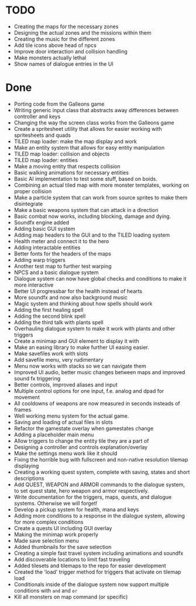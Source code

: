 # TODO
- Creating the maps for the necessary zones
- Designing the actual zones and the missions within them
- Creating the music for the different zones
- Add tile icons above head of npcs
- Improve door interaction and collision handling
- Make monsters actually lethal
- Show names of dialogue entries in the UI

# Done
- Porting code from the Galleons game
- Writing generic input class that abstracts away differences between controller and keys
- Changing the way the screen class works from the Galleons game
- Create a spritesheet utility that allows for easier working with spritesheets and quads
- TILED map loader: make the map display and work
- Make an entity system that allows for easy entity manipulation
- TILED map loader: collision and objects
- TILED map loader: entities
- Make a moving entity that respects collision
- Basic walking animations for necessary entities
- Basic AI implementation to test some stuff, based on boids.
- Combining an actual tiled map with more monster templates, working on proper collision
- Make a particle system that can work from source sprites to make them disintegrate
- Make a basic weapons system that can attack in a direction
- Basic combat now works, including blocking, damage and dying.
- Soundfx engine added
- Adding basic GUI system
- Adding map headers to the GUI and to the TILED loading system
- Health meter and connect it to the hero
- Adding interactable entities
- Better fonts for the headers of the maps
- Adding warp triggers
- Another test map to further test warping
- NPCS and a basic dialogue system
- Dialogue system can now have global checks and conditions to make it more interactive
- Better UI progressbar for the health instead of hearts
- More soundfx and now also background music
- Magic system and thinking about how spells should work
- Adding the first healing spell
- Adding the second blink spell
- Adding the third talk with plants spell
- Overhauling dialogue system to make it work with plants and other triggers
- Create a minimap and GUI element to display it with
- Make an easing library to make further UI easing easier.
- Make savefiles work with slots
- Add savefile menu, very rudimentary
- Menu now works with stacks so we can navigate them
- Improved UI audio, better music changes between maps and improved sound fx triggering
- Better controls, improved aliases and input
- Multiple control options for one input, f.e. analog and dpad for movement
- All cooldowns of weapons are now measured in seconds insteads of frames
- Well working menu system for the actual game.
- Saving and loading of actual files in slots
- Refactor the gamestate overlay when gamestates change
- Adding a placeholder main menu
- Allow triggers to change the entity tile they are a part of
- Designing a controller and controls explanation/overlay
- Make the settings menu work like it should
- Fixing the horrible bug with fullscreen and non-native resolution tilemap displaying
- Creating a working quest system, complete with saving, states and short descriptions
- Add QUEST, WEAPON and ARMOR commands to the dialogue system, to set quest state, hero weapon and armor respectively. 
- Write documentation for the triggers, maps, quests, and dialogue systems. Otherwise we will forget!
- Develop a pickup system for health, mana and keys
- Adding more conditions to a response in the dialogue system, allowing for more complex conditions
- Create a quests UI including GUI overlay
- Making the minimap work properly
- Made save selection menu
- Added thumbnails for the save selection
- Creating a simple fast travel system including animations and soundfx
- Add discoverable locations to limit fast traveling
- Added tilesets and tilemaps to the repo for easier development
- Created the 'load' trigger method for triggers that activate on tilemap load
- Conditionals inside of the dialogue system now support multiple conditions with `and` and `or`
- Kill all monsters on map command (or specific)
